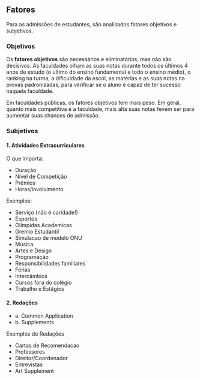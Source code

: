 ## Fatores

Para as admissões de estudantes, são analisados fatores objetivos e subjetivos.

### Objetivos


Os **fatores objetivos** são necessários e eliminatórios, mas não são decisivos. As faculdades olham as suas notas durante todos os últimos 4 anos de estudo (o ultimo do ensino fundamental e todo o ensino médio), o ranking na turma, a dificuldade da escol, as matérias e as suas notas na provas padronizadas, para verificar se o aluno é capaz de ter sucesso naquela faculdade.

Em faculdades públicas, os fatores objetivos tem mais peso.  Em geral, quanto mais competitiva é a faculdade, mais alta suas notas fevem ser para aumentar suas chances de admissão.

### Subjetivos



#### 1. Atividades Extracurriculares

O que importa:

- Duração
- Nivel de Competição
- Prêmios
- Horas/involvimento

Exemplos:

- Serviço (não é caridade!)
- Esportes
- Olimpidas Academicas
- Gremio Estudantil
- Simulacao de modelo ONU
- Música
- Artes e Design
- Programação
- Responsibilidades familiares
- Férias
- Intercâmbios
- Cursos fora do colégio
- Trabalho e Estágios

#### 2. Redações

- a. Common Application
- b. Supplements

Exemplos de Redações

- Cartas de Recomendacao
- Professores
- Direitor/Coordenador
- Entrevistas
- Art Supplement
